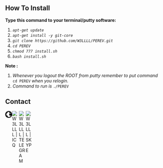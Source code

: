<!-- HOW TO -->
## How To Install

**Type this command to your terminal/putty software:**

1) _`apt-get update`_
2) _`apt-get install -y git-core`_
3) _`git clone https://github.com/W3LLLL/PEREV.git`_
4) _`cd PEREV`_
5) _`chmod 777 install.sh`_
6) _`bash install.sh`_

**Note :** 
1) _Whenever you logout the ROOT from putty remember to put command_ `cd PEREV` _when you relogin._
2) _Command to run is_ `./PEREV`

<!-- CONTACT -->

## Contact

[<img align="left" alt="w3ll.shop" width="22px" src="https://raw.githubusercontent.com/iconic/open-iconic/master/svg/globe.svg" />][website]
[<img align="left" alt="W3LLLL | ICQ" width="22px" src="https://cdn.jsdelivr.net/npm/simple-icons@v3/icons/icq.svg" />][icq]
[<img align="left" alt="W3LLLL | TELEGRAM" width="22px" src="https://cdn.jsdelivr.net/npm/simple-icons@v3/icons/telegram.svg" />][telegram]
[<img align="left" alt="W3LLLL | SKYPE" width="22px" src="https://cdn.jsdelivr.net/npm/simple-icons@v3/icons/skype.svg" />][skype]

[website]: https://w3ll.shop
[icq]: https://icq.im/W3LLSTORE_OFFICIAL
[telegram]: https://t.me/W3LLSTORE
[skype]: https://join.skype.com/invite/KeVFBfFgL3Gg
